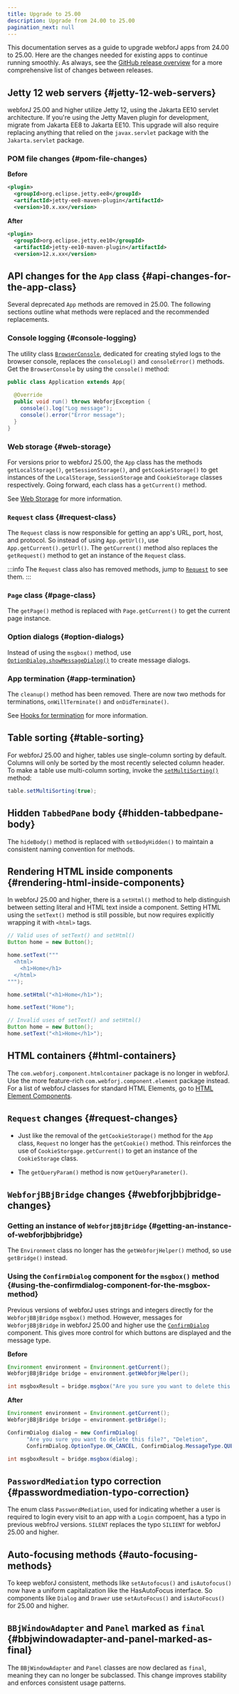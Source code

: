 ```yaml
---
title: Upgrade to 25.00
description: Upgrade from 24.00 to 25.00
pagination_next: null
---
```


This documentation serves as a guide to upgrade webforJ apps from 24.00 to 25.00.
Here are the changes needed for existing apps to continue running smoothly.
As always, see the [GitHub release overview](https://github.com/webforj/webforj/releases) for a more comprehensive list of changes between releases.


## Jetty 12 web servers {#jetty-12-web-servers}

webforJ 25.00 and higher utilize Jetty 12, using the Jakarta EE10 servlet architecture. If you're using the Jetty Maven plugin for development, migrate from Jakarta EE8 to Jakarta EE10. This upgrade will also require replacing anything that relied on the `javax.servlet` package with the `Jakarta.servlet` package.

### POM file changes {#pom-file-changes}

**Before**

```xml {2-4}
<plugin>
  <groupId>org.eclipse.jetty.ee8</groupId>
  <artifactId>jetty-ee8-maven-plugin</artifactId>
  <version>10.x.xx</version>
```
**After**

```xml {2-4}
<plugin>
  <groupId>org.eclipse.jetty.ee10</groupId>
  <artifactId>jetty-ee10-maven-plugin</artifactId>
  <version>12.x.xx</version>
```

## API changes for the `App` class {#api-changes-for-the-app-class}

Several deprecated `App` methods are removed in 25.00. The following sections outline what methods were replaced and the recommended replacements.

### Console logging {#console-logging}

The utility class [`BrowserConsole`](../advanced/browser-console.md), dedicated for creating styled logs to the browser console, replaces the `consoleLog()` and `consoleError()` methods. Get the `BrowserConsole` by using the `console()` method:

```java
public class Application extends App{
  
  @Override
  public void run() throws WebforjException {
    console().log("Log message");
    console().error("Error message");
  }
}
```

### Web storage {#web-storage}

For versions prior to webforJ 25.00, the `App` class has the methods `getLocalStorage()`, `getSessionStorage()`, and `getCookieStorage()` to get instances of the `LocalStorage`, `SessionStorage` and `CookieStorage` classes respectively. Going forward, each class has a `getCurrent()` method.

See [Web Storage](../advanced/web-storage.md) for more information.

### `Request` class {#request-class}

The `Request` class is now responsible for getting an app's URL, port, host, and protocol. So instead of using `App.getUrl()`, use `App.getCurrent().getUrl()`. The `getCurrent()` method also replaces the `getRequest()` method to get an instance of the `Request` class.

:::info
The `Request` class also has removed methods, jump to [`Request`](#request-changes) to see them.
:::

### `Page` class {#page-class}

The `getPage()` method is replaced with `Page.getCurrent()` to get the current page instance.

### Option dialogs {#option-dialogs}

Instead of using the `msgbox()` method, use [`OptionDialog.showMessageDialog()`](../components/option-dialogs/message) to create message dialogs.

### App termination {#app-termination}

The `cleanup()` method has been removed. There are now two methods for terminations, `onWillTerminate()` and `onDidTerminate()`.

See [Hooks for termination](../advanced/terminate-and-error-actions.md#hooks-for-termination) for more information.

## Table sorting {#table-sorting}

For webforJ 25.00 and higher, tables use single-column sorting by default. Columns will only be sorted by the most recently selected column header. To make a table use multi-column sorting, invoke the [`setMultiSorting()`](../components/table/sorting#multi-sorting) method:

```java
table.setMultiSorting(true);
```

## Hidden `TabbedPane` body {#hidden-tabbedpane-body}

The `hideBody()` method is replaced with `setBodyHidden()` to maintain a consistent naming convention for methods.

## Rendering HTML inside components {#rendering-html-inside-components}

In webforJ 25.00 and higher, there is a `setHtml()` method to help distinguish between setting literal and HTML text inside a component.
Setting HTML using the `setText()` method is still possible, but now requires explicitly wrapping it with `<html>` tags.

```java
// Valid uses of setText() and setHtml()
Button home = new Button();

home.setText("""
  <html>
    <h1>Home</h1>
  </html>
""");

home.setHtml("<h1>Home</h1>");

home.setText("Home");
```

```java
// Invalid uses of setText() and setHtml()
Button home = new Button();
home.setText("<h1>Home</h1>");
```

## HTML containers {#html-containers}

The `com.webforj.component.htmlcontainer` package is no longer in webforJ. Use the more feature-rich `com.webforj.component.element` package instead. For a list of webforJ classes for standard HTML Elements, go to [HTML Element Components](../building-ui/web-components/html-elements.md).

## `Request` changes {#request-changes}

- Just like the removal of the `getCookieStorage()` method for the `App` class, `Request` no longer has the `getCookie()` method. This reinforces the use of `CookieStorgage.getCurrent()` to get an instance of the `CookieStorage` class.

- The `getQueryParam()` method is now `getQueryParameter()`.

## `WebforjBBjBridge` changes {#webforjbbjbridge-changes}

### Getting an instance of `WebforjBBjBridge` {#getting-an-instance-of-webforjbbjbridge}

The `Environment` class no longer has the `getWebforjHelper()` method, so use `getBridge()` instead.

### Using the `ConfirmDialog` component for the `msgbox()` method {#using-the-confirmdialog-component-for-the-msgbox-method}

Previous versions of webforJ uses strings and integers directly for the `WebforjBBjBridge` `msgbox()` method. However, messages for `WebforjBBjBridge` in webforJ 25.00 and higher use the [`ConfirmDialog`](../components/option-dialogs/confirm.md) component. This gives more control for which buttons are displayed and the message type.


**Before**
```java
Environment environment = Environment.getCurrent();
WebforjBBjBridge bridge = environment.getWebforjHelper();

int msgboxResult = bridge.msgbox("Are you sure you want to delete this file?", 1, "Deletion");
```

**After**
```java
Environment environment = Environment.getCurrent();
WebforjBBjBridge bridge = environment.getBridge();

ConfirmDialog dialog = new ConfirmDialog(
      "Are you sure you want to delete this file?", "Deletion",
      ConfirmDialog.OptionType.OK_CANCEL, ConfirmDialog.MessageType.QUESTION);

int msgboxResult = bridge.msgbox(dialog);
```

<!-- ## Environment.logError removed -->

## `PasswordMediation` typo correction {#passwordmediation-typo-correction}

The enum class `PasswordMediation`, used for indicating whether a user is required to login every visit to an app with a `Login` compoent, has a typo in previous webfroJ versions. `SILENT` replaces the typo `SILIENT` for webforJ 25.00 and higher.

## Auto-focusing methods {#auto-focusing-methods}

To keep webforJ consistent, methods like `setAutofocus()` and `isAutofocus()` now have a uniform capitalization like the HasAutoFocus interface. So components like `Dialog` and `Drawer` use `setAutoFocus()` and `isAutoFocus()` for 25.00 and higher.

## `BBjWindowAdapter` and `Panel` marked as `final` {#bbjwindowadapter-and-panel-marked-as-final}

The `BBjWindowAdapter` and `Panel` classes are now declared as `final`, meaning they can no longer be subclassed. This change improves stability and enforces consistent usage patterns.
